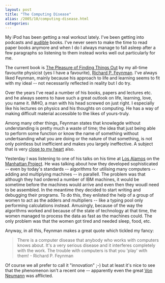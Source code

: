 ```yaml
---
layout: post
title: "The Computing Disease"
alias: /2005/10/computing-disease.html
categories:
---
```

My iPod has been getting a real workout lately. I've been getting into podcasts and [audible](http://www.audible.com) books. I've never seem to make the time to read paper books anymore and when I do I always manage to fall asleep after a few paragraphs so listening to them instead works well out particularly for me.

The current book is [The Pleasure of Finding Things Out](http://www.audible.com/adbl/store/product.jsp?BV_SessionID=@@@@1328866889.1128428822@@@@&BV_EngineID=cccjaddflgmiiffcefecegedfhfdhfi.0&uniqueKey=1128428865925&productID=BK_RHAU_000102) by my all-time favourite physicist (yes I have a favourite), [Richard P. Feynman](http://en.wikipedia.org/wiki/Richard_Feynman). I've always liked Feynman, mainly because his approach to life and learning seems to fit with my ideal -- not necessarily reflected in reality but I do try.

Over the years I've read a number of his books, papers and lectures etc. and he always seems to have such a great outlook on life, learning, love, you name it. IMHO, a man with his head screwed on just right. I especially like his lectures on physics and his thoughts on computing. He has a way of making difficult material accessible to the likes of yours-truly.

Among many other things, Feynman states that knowlegde without understanding is pretty much a waste of time; the idea that just being able to perform some function or know the name of something without undertsanding what you are doing or the nature of that something, is not only pointless but inefficient and makes you largely ineffective. A subject that is very [close to my heart](/blog/2005/08/20/getting-soft-or-getting-smarter) also.

Yesterday I was listening to one of his talks on his time at [Los Alamos](http://en.wikipedia.org/wiki/Los_Alamos%2C_New_Mexico) on the [Manhattan Project](http://en.wikipedia.org/wiki/Manhattan_Project). He was talking about how they developed sophisticated -- even by today's standards -- algorithms for utilising many computers -- adding and multiplying machines -- in parallell. The problem was that although they had ordered a number of IBM machines, it would be sometime before the machines would arrive and even then they woudl need to be assembled. In the meantime they decided to start writing and debugging their programs. To do this, they enlisted the help of a group of women to act as the adders and multipliers -- like a typing pool only performing calculations instead. Amusingly, because of the way the algorithms worked and because of the state of technology at that time, the women managed to process the data as fast as the machines could. The only problem was that the women got tired and needed sleep, food, etc.

Anyway, in all this, Feynman makes a great quote which tickled my fancy:

> There is a computer disease that anybody who works with computers knows about.  It's a very serious disease and it interferes completely with the work.  The trouble with computers is that you 'play' with them! - Richard P. Feynman

Of course we all prefer to call it "innovation" ;-) but at least it's nice to see that the phenomenon isn't a recent one -- apparently even the great [Von Neumann](http://en.wikipedia.org/wiki/Von_Neumann) was afflicted.
